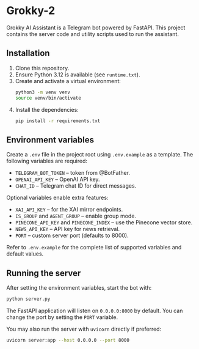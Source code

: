 # Grokky-2

Grokky AI Assistant is a Telegram bot powered by FastAPI. This project contains the server code and utility scripts used to run the assistant.

## Installation

1. Clone this repository.
2. Ensure Python 3.12 is available (see `runtime.txt`).
3. Create and activate a virtual environment:
   ```bash
   python3 -m venv venv
   source venv/bin/activate
   ```
4. Install the dependencies:
   ```bash
   pip install -r requirements.txt
   ```

## Environment variables

Create a `.env` file in the project root using `.env.example` as a template. The following variables are required:

- `TELEGRAM_BOT_TOKEN` – token from @BotFather.
- `OPENAI_API_KEY` – OpenAI API key.
- `CHAT_ID` – Telegram chat ID for direct messages.

Optional variables enable extra features:

- `XAI_API_KEY` – for the XAI mirror endpoints.
- `IS_GROUP` and `AGENT_GROUP` – enable group mode.
- `PINECONE_API_KEY` and `PINECONE_INDEX` – use the Pinecone vector store.
- `NEWS_API_KEY` – API key for news retrieval.
- `PORT` – custom server port (defaults to 8000).

Refer to `.env.example` for the complete list of supported variables and default values.

## Running the server

After setting the environment variables, start the bot with:

```bash
python server.py
```

The FastAPI application will listen on `0.0.0.0:8000` by default. You can change the port by setting the `PORT` variable.

You may also run the server with `uvicorn` directly if preferred:

```bash
uvicorn server:app --host 0.0.0.0 --port 8000
```
